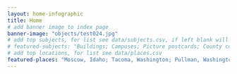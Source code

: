 ```yaml
---
layout: home-infographic
title: Home
# add banner image to index page 
banner-image: "objects/test024.jpg"
# add top subjects, for list see data/subjects.csv, if left blank will auto generate top 6
# featured-subjects: "Buildings; Campuses; Picture postcards; County courthouses; Farms; Schools"
# add top locations, for list see data/places.csv
featured-places: "Moscow, Idaho; Tacoma, Washington; Pullman, Washington; Spokane, Washington"
---
```


